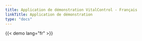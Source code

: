 ```yaml
---
title: Application de démonstration VitalControl - Français
linkTitle: Application de démonstration
type: "docs"
---
```

{{< demo lang="fr" >}}
